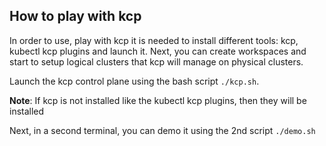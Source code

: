 ## How to play with kcp

In order to use, play with kcp it is needed to install different tools: kcp, kubectl kcp plugins and launch it.
Next, you can create workspaces and start to setup logical clusters that kcp will manage on physical clusters.

Launch the kcp control plane using the bash script `./kcp.sh`.

**Note**: If kcp is not installed like the kubectl kcp plugins, then they will be installed

Next, in a second terminal, you can demo it using the 2nd script `./demo.sh`